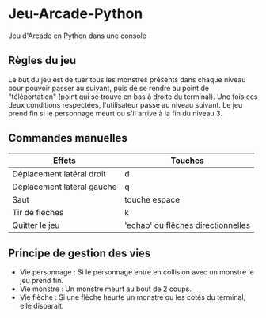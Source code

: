# Jeu-Arcade-Python
Jeu d'Arcade en Python dans une console

## Règles du jeu
Le but du jeu est de tuer tous les monstres présents dans chaque niveau pour
pouvoir passer au suivant, puis de se rendre au point de "téléportation"
(point qui se trouve en bas à droite du terminal).
Une fois ces deux conditions respectées, l'utilisateur passe au niveau suivant.
Le jeu prend fin si le personnage meurt ou s'il arrive à la fin du niveau 3.

## Commandes manuelles
Effets | Touches
------------ | -------------
Déplacement latéral droit | d
Déplacement latéral gauche | q
Saut | touche espace
Tir de fleches | k
Quitter le jeu | 'echap' ou flêches directionnelles

## Principe de gestion des vies
* Vie personnage : Si le personnage entre en collision avec un monstre le jeu
prend fin.
* Vie monstre : Un monstre meurt au bout de 2 coups.
* Vie flèche : Si une flèche heurte un monstre ou les cotés du terminal, elle
disparait.

